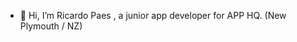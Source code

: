 - 👋 Hi, I’m Ricardo Paes
, a junior app developer for APP HQ. (New Plymouth / NZ)
 
 

<!---
paesjr/paesjr is a ✨ special ✨ repository because its `README.md` (this file) appears on your GitHub profile.
You can click the Preview link to take a look at your changes.
--->
